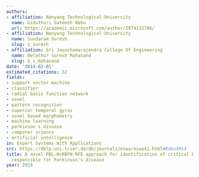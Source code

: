 ```yaml
---
authors:
- affiliation: Nanyang Technological University
  name: Giduthuri Sateesh Babu
  url: https://academic.microsoft.com/author/2974132786/
- affiliation: Nanyang Technological University
  name: Sundaram Suresh
  slug: s_suresh
- affiliation: Sri Jayachamarajendra College Of Engineering
  name: Belathur Suresh Mahanand
  slug: b_s_mahanand
date: '2014-02-01'
estimated_citations: 32
fields:
- support vector machine
- classifier
- radial basis function network
- voxel
- pattern recognition
- superior temporal gyrus
- voxel based morphometry
- machine learning
- parkinson s disease
- computer science
- artificial intelligence
in: Expert Systems With Applications
src: https://dblp.uni-trier.de/db/journals/eswa/eswa41.html#BabuSM14
title: A novel PBL-McRBFN-RFE approach for identification of critical brain regions
  responsible for Parkinson's disease
year: 2014
---
```


